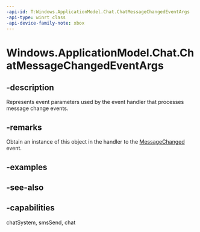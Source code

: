 ```yaml
---
-api-id: T:Windows.ApplicationModel.Chat.ChatMessageChangedEventArgs
-api-type: winrt class
-api-device-family-note: xbox
---
```


<!-- Class syntax.
public class ChatMessageChangedEventArgs : Windows.ApplicationModel.Chat.IChatMessageChangedEventArgs
-->

# Windows.ApplicationModel.Chat.ChatMessageChangedEventArgs

## -description
Represents event parameters used by the event handler that processes message change events.

## -remarks
Obtain an instance of this object in the handler to the [MessageChanged](chatmessagestore_messagechanged.md) event.

## -examples

## -see-also

## -capabilities
chatSystem, smsSend, chat
